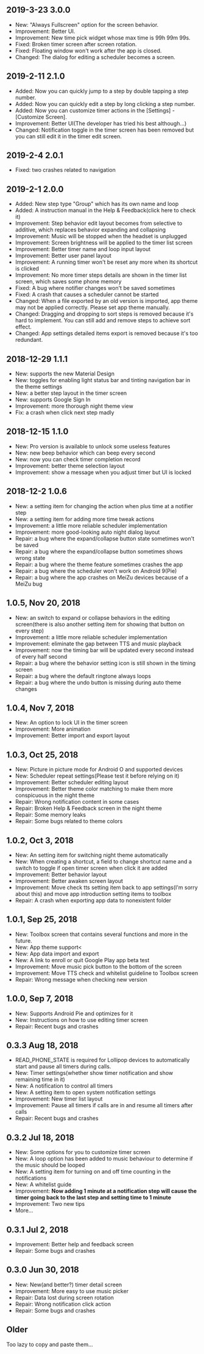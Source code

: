## 2019-3-23 3.0.0

- New: "Always Fullscreen" option for the screen behavior.
- Improvement: Better UI.
- Improvement: New time pick widget whose max time is 99h 99m 99s.
- Fixed: Broken timer screen after screen rotation.
- Fixed: Floating window won\'t work after the app is closed.
- Changed: The dialog for editing a scheduler becomes a screen.

## 2019-2-11 2.1.0

- Added: Now you can quickly jump to a step by double tapping a step number.
- Added: Now you can quickly edit a step by long clicking a step number.
- Added: Now you can customize timer actions in the [Settings] - [Customize Screen].
- Improvement: Better UI(The developer has tried his best although…)
- Changed: Notification toggle in the timer screen has been removed but you can still edit it in the timer edit screen.

## 2019-2-4 2.0.1

- Fixed: two crashes related to navigation

## 2019-2-1 2.0.0

- Added: New step type "Group" which has its own name and loop
- Added: A instruction manual in the Help & Feedback(click here to check it)
- Improvement: Step behavior edit layout becomes from selective to additive, which replaces behavior expanding and collapsing
- Improvement: Music will be stopped when the headset is unplugged
- Improvement: Screen brightness will be applied to the timer list screen
- Improvement: Better timer name and loop input layout
- Improvement: Better user panel layout
- Improvement: A running timer won't be reset any more when its shortcut is clicked
- Improvement: No more timer steps details are shown in the timer list screen, which saves some phone memory
- Fixed: A bug where notifier changes won't be saved sometimes
- Fixed: A crash that causes a scheduler cannot be started
- Changed: When a file exported by an old version is imported, app theme may not be applied correctly. Please set app theme manually.
- Changed: Dragging and dropping to sort steps is removed because it's hard to implement. You can still add and remove steps to achieve sort effect.
- Changed: App settings detailed items export is removed because it's too redundant.

## 2018-12-29 1.1.1

- New: supports the new Material Design
- New: toggles for enabling light status bar and tinting navigation bar in the theme settings
- New: a better step layout in the timer screen
- New: supports Google Sign In
- Improvement: more thorough night theme view
- Fix: a crash when click next step madly

## 2018-12-15 1.1.0

- New: Pro version is available to unlock some useless features
- New: new beep behavior which can beep every second
- New: now you can check timer completion record
- Improvement: better theme selection layout
- Improvement: show a message when you adjust timer but UI is locked

## 2018-12-2 1.0.6

- New: a setting item for changing the action when plus time at a notifier step
- New: a setting item for adding more time tweak actions
- Improvement: a little more reliable scheduler implementation
- Improvement: more good-looking auto night dialog layout
- Repair: a bug where the expand/collapse button state sometimes won\'t be saved
- Repair: a bug where the expand/collapse button sometimes shows wrong state
- Repair: a bug where the theme feature sometimes crashes the app
- Repair: a bug where the scheduler won\'t work on Android 9(Pie)
- Repair: a bug where the app crashes on MeiZu devices because of a MeiZu bug

## 1.0.5, Nov 20, 2018

- New: an switch to expand or collapse behaviors in the editing screen(there is also another setting item for showing that button on every step)
- Improvement: a little more reliable scheduler implementation
- Improvement: eliminate the gap between TTS and music playback
- Improvement: now the timing bar will be updated every second instead of every half second
- Repair: a bug where the behavior setting icon is still shown in the timing screen
- Repair: a bug where the default ringtone always loops
- Repair: a bug where the undo button is missing during auto theme changes

## 1.0.4, Nov 7, 2018

- New: An option to lock UI in the timer screen
- Improvement: More animation
- Improvement: Better import and export layout

## 1.0.3, Oct 25, 2018

- New: Picture in picture mode for Android O and supported devices
- New: Scheduler repeat settings(Please test it before relying on it)
- Improvement: Better scheduler editing layout
- Improvement: Better theme color matching to make them more conspicuous in the night theme
- Repair: Wrong notification content in some cases
- Repair: Broken Help &amp; Feedback screen in the night theme
- Repair: Some memory leaks
- Repair: Some bugs related to theme colors

## 1.0.2, Oct 3, 2018

- New: An setting item for switching night theme automatically
- New: When creating a shortcut, a field to change shortcut name and a switch to toggle if open timer screen when click it are added
- Improvement: Better behavior layout
- Improvement: Better awaken screen layout
- Improvement: Move check tts setting item back to app settings(I\'m sorry about this) and move app introduction setting items to toolbox
- Repair: A crash when exporting app data to nonexistent folder

## 1.0.1, Sep 25, 2018

- New: Toolbox screen that contains several functions and more in the future.
- New: App theme support<
- New: App data import and export
- New: A link to enroll or quit Google Play app beta test
- Improvement: Move music pick button to the bottom of the screen
- Improvement: Move TTS check and whitelist guideline to Toolbox screen
- Repair: Wrong message when checking new version

## 1.0.0, Sep 7, 2018

- New: Supports Android Pie and optimizes for it
- New: Instructions on how to use editing timer screen
- Repair: Recent bugs and crashes

## 0.3.3 Aug 18, 2018

- READ_PHONE_STATE is required for Lollipop devices to automatically start and pause all timers during calls.
- New: Timer settings(whether show timer notification and show remaining time in it)
- New: A notification to control all timers
- New: A setting item to open system notification settings
- Improvement: New timer list layout
- Improvement: Pause all timers if calls are in and resume all timers after calls
- Repair: Recent bugs and crashes

## 0.3.2 Jul 18, 2018

- New: Some options for you to customize timer screen
- New: A loop option has been added to music behaviour to determine if the music should be looped
- New: A setting item for turning on and off time counting in the notifications
- New: A whitelist guide
- Improvement: **Now adding 1 minute at a notification step will cause the timer going back to the last step and setting time to 1 minute**
- Improvement: Two new tips
- More...

## 0.3.1 Jul 2, 2018

- Improvement: Better help and feedback screen
- Repair: Some bugs and crashes

## 0.3.0 Jun 30, 2018

- New: New(and better?) timer detail screen
- Improvement: More easy to use music picker
- Repair: Data lost during screen rotation
- Repair: Wrong notification click action
- Repair: Some bugs and crashes

## Older

Too lazy to copy and paste them...